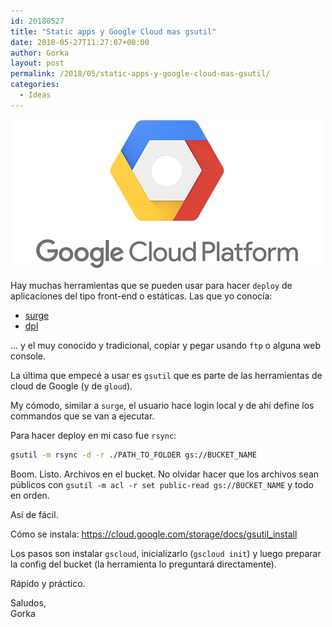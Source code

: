 ```yaml
---
id: 20180527
title: "Static apps y Google Cloud mas gsutil"
date: 2018-05-27T11:27:07+00:00
author: Gorka
layout: post
permalink: /2018/05/static-apps-y-google-cloud-mas-gsutil/
categories:
  - Ideas
---
```

<img style="margin: auto;" src="/public/img/2018/05/google-cloud.png" alt="Google Cloud" />

Hay muchas herramientas que se pueden usar para hacer `deploy` de aplicaciones del tipo front-end o estáticas. Las que yo conocía:

- [surge](http://surge.sh/)
- [dpl](https://github.com/travis-ci/dpl)

… y el muy conocido y tradicional, copiar y pegar usando `ftp` o alguna web console.

La última que empecé a usar es `gsutil` que es parte de las herramientas de cloud de Google (y de `gloud`).

My cómodo, similar a `surge`, el usuario hace login local y de ahí define los commandos que se van a ejecutar.

Para hacer deploy en mi caso fue `rsync`:

```sh
gsutil -m rsync -d -r ./PATH_TO_FOLDER gs://BUCKET_NAME
```

Boom. Listo. Archivos en el bucket. No olvidar hacer que los archivos sean públicos con `gsutil -m acl -r set public-read gs://BUCKET_NAME` y todo en orden.

Así de fácil.

Cómo se instala: https://cloud.google.com/storage/docs/gsutil_install

Los pasos son instalar `gscloud`, inicializarlo (`gscloud init`) y luego preparar la config del bucket (la herramienta lo preguntará directamente).

Rápido y práctico.

Saludos,<br />
Gorka
